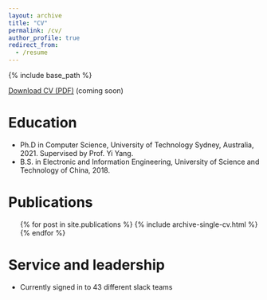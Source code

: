 ```yaml
---
layout: archive
title: "CV"
permalink: /cv/
author_profile: true
redirect_from:
  - /resume
---
```


{% include base_path %}

<p>
  <a class="btn" href="{{ base_path }}/files/cv.pdf" target="_blank" rel="noopener">Download CV (PDF)</a>
  <span class="small">(coming soon)</span>
</p>

Education
======
* Ph.D in Computer Science, University of Technology Sydney, Australia, 2021. Supervised by Prof. Yi Yang.
* B.S. in Electronic and Information Engineering, University of Science and Technology of China, 2018.

Publications
======
  <ul>{% for post in site.publications %}
    {% include archive-single-cv.html %}
  {% endfor %}</ul>
  
<!-- Talks / Teaching sections intentionally hidden per current content policy -->
  
Service and leadership
======
* Currently signed in to 43 different slack teams
